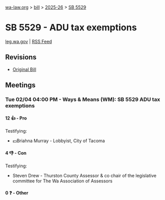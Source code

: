 [wa-law.org](/) > [bill](/bill/) > [2025-26](/bill/2025-26/) > [SB 5529](/bill/2025-26/sb/5529/)

# SB 5529 - ADU tax exemptions
[leg.wa.gov](https://app.leg.wa.gov/billsummary?BillNumber=5529&Year=2025&Initiative=false) | [RSS Feed](./rss.xml)

## Revisions
* [Original Bill](1/)

## Meetings
### Tue 02/04 04:00 PM - Ways & Means (WM): SB 5529 ADU tax exemptions
#### 12 👍 - Pro
Testifying:
* 💵Briahna Murray - Lobbyist, City of Tacoma

#### 4 👎 - Con
Testifying:
* Steven Drew - Thurston County Assessor & co chair of the legislative committee for The Wa Association of Assessors

#### 0 ❓ - Other
